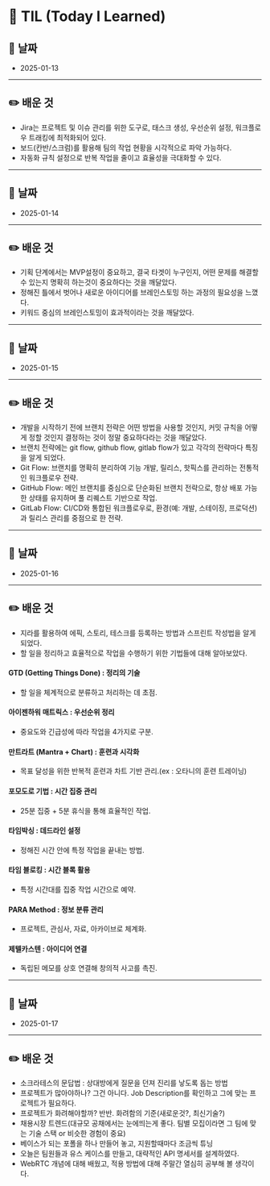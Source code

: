 # 📘 TIL (Today I Learned)

## 📅 날짜
- 2025-01-13

---

## ✏️ 배운 것
- Jira는 프로젝트 및 이슈 관리를 위한 도구로, 태스크 생성, 우선순위 설정, 워크플로우 트래킹에 최적화되어 있다.
- 보드(칸반/스크럼)를 활용해 팀의 작업 현황을 시각적으로 파악 가능하다.
- 자동화 규칙 설정으로 반복 작업을 줄이고 효율성을 극대화할 수 있다.

---

## 📅 날짜
- 2025-01-14

---

## ✏️ 배운 것
- 기획 단계에서는 MVP설정이 중요하고, 결국 타겟이 누구인지, 어떤 문제를 해결할 수 있는지 명확히 하는것이 중요하다는 것을 깨달았다.
- 정해진 틀에서 벗어나 새로운 아이디어를 브레인스토밍 하는 과정의 필요성을 느꼈다.
- 키워드 중심의 브레인스토밍이 효과적이라는 것을 깨달았다.

---

## 📅 날짜
- 2025-01-15

---

## ✏️ 배운 것
- 개발을 시작하기 전에 브랜치 전략은 어떤 방법을 사용할 것인지, 커밋 규칙을 어떻게 정할 것인지 결정하는 것이 정말 중요하다라는 것을 깨달았다.
- 브랜치 전략에는 git flow, github flow, gitlab flow가 있고 각각의 전략마다 특징을 알게 되었다.
- Git Flow: 브랜치를 명확히 분리하여 기능 개발, 릴리스, 핫픽스를 관리하는 전통적인 워크플로우 전략.
- GitHub Flow: 메인 브랜치를 중심으로 단순화된 브랜치 전략으로, 항상 배포 가능한 상태를 유지하며 풀 리퀘스트 기반으로 작업.
- GitLab Flow: CI/CD와 통합된 워크플로우로, 환경(예: 개발, 스테이징, 프로덕션)과 릴리스 관리를 중점으로 한 전략.
---

## 📅 날짜
- 2025-01-16

---

## ✏️ 배운 것
- 지라를 활용하여 에픽, 스토리, 테스크를 등록하는 방법과 스프린트 작성법을 알게 되었다.
- 할 일을 정리하고 효율적으로 작업을 수행하기 위한 기법들에 대해 알아보았다.
#### GTD (Getting Things Done) : 정리의 기술
- 할 일을 체계적으로 분류하고 처리하는 데 초점.

#### 아이젠하워 매트릭스 : 우선순위 정리
- 중요도와 긴급성에 따라 작업을 4가지로 구분.

#### 만트라트 (Mantra + Chart) : 훈련과 시각화
- 목표 달성을 위한 반복적 훈련과 차트 기반 관리.(ex : 오타니의 훈련 트레이닝)

#### 포모도로 기법 : 시간 집중 관리
- 25분 집중 + 5분 휴식을 통해 효율적인 작업.

#### 타임박싱 : 데드라인 설정
- 정해진 시간 안에 특정 작업을 끝내는 방법.

#### 타임 블로킹 : 시간 블록 활용
- 특정 시간대를 집중 작업 시간으로 예약.

#### PARA Method : 정보 분류 관리
- 프로젝트, 관심사, 자료, 아카이브로 체계화.

#### 제텔카스텐 : 아이디어 연결
- 독립된 메모를 상호 연결해 창의적 사고를 촉진.
---

## 📅 날짜
- 2025-01-17

---

## ✏️ 배운 것
- 소크라테스의 문답법 : 상대방에게 질문을 던져 진리를 낳도록 돕는 방법
- 프로젝트가 많아야하나? 그건 아니다. Job Description를 확인하고 그에 맞는 프로젝트가 필요하다.
- 프로젝트가 화려해야할까? 반반. 화려함의 기준(새로운것?, 최신기술?)
- 채용시장 트렌드(대규모 공채에서는 눈에띄는게 좋다. 팀별 모집이라면 그 팀에 맞는 기술 스택 or 비슷한 경험이 중요)
- 베이스가 되는 포폴을 하나 만들어 놓고, 지원할때마다 조금씩 튜닝
- 오늘은 팀원들과 유스 케이스를 만들고, 대략적인 API 명세서를 설계하였다.
- WebRTC 개념에 대해 배웠고, 적용 방법에 대해 주말간 열심히 공부해 볼 생각이다.